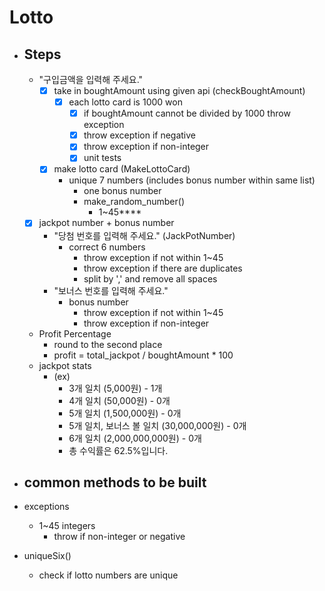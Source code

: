 # Lotto 
- ## Steps
  - "구입금액을 입력해 주세요."
    - [x] take in boughtAmount using given api (checkBoughtAmount)
      - [x] each lotto card is 1000 won
        - [x] if boughtAmount cannot be divided by 1000 throw exception
        - [x] throw exception if negative
        - [x] throw exception if non-integer
        - [x] unit tests
    - [x] make lotto card (MakeLottoCard)
      - unique 7 numbers (includes bonus number within same list)
        - one bonus number
        - make_random_number()
            - 1~45****
  - [x] jackpot number + bonus number
    - "당첨 번호를 입력해 주세요." (JackPotNumber)
      - correct 6 numbers
        - throw exception if not within 1~45
        - throw exception if there are duplicates
        - split by ',' and remove all spaces
    - "보너스 번호를 입력해 주세요."
      - bonus number
        - throw exception if not within 1~45
        - throw exception if non-integer

  - Profit Percentage
    - round to the second place
    -  profit = total_jackpot / boughtAmount * 100
  - jackpot stats
    - (ex)
      -  3개 일치 (5,000원) - 1개
      -  4개 일치 (50,000원) - 0개
      -  5개 일치 (1,500,000원) - 0개
      -  5개 일치, 보너스 볼 일치 (30,000,000원) - 0개
      -  6개 일치 (2,000,000,000원) - 0개
      -  총 수익률은 62.5%입니다.

-  ## common methods to be built
  - exceptions
    - 1~45 integers
      - throw if non-integer or negative
  - uniqueSix()
    - check if lotto numbers are unique

